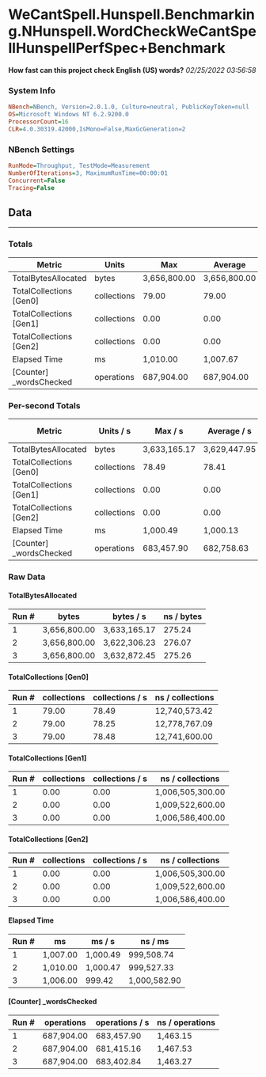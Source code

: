 ﻿# WeCantSpell.Hunspell.Benchmarking.NHunspell.WordCheckWeCantSpellHunspellPerfSpec+Benchmark
__How fast can this project check English (US) words?__
_02/25/2022 03:56:58_
### System Info
```ini
NBench=NBench, Version=2.0.1.0, Culture=neutral, PublicKeyToken=null
OS=Microsoft Windows NT 6.2.9200.0
ProcessorCount=16
CLR=4.0.30319.42000,IsMono=False,MaxGcGeneration=2
```

### NBench Settings
```ini
RunMode=Throughput, TestMode=Measurement
NumberOfIterations=3, MaximumRunTime=00:00:01
Concurrent=False
Tracing=False
```

## Data
-------------------

### Totals
|          Metric |           Units |             Max |         Average |             Min |          StdDev |
|---------------- |---------------- |---------------- |---------------- |---------------- |---------------- |
|TotalBytesAllocated |           bytes |    3,656,800.00 |    3,656,800.00 |    3,656,800.00 |            0.00 |
|TotalCollections [Gen0] |     collections |           79.00 |           79.00 |           79.00 |            0.00 |
|TotalCollections [Gen1] |     collections |            0.00 |            0.00 |            0.00 |            0.00 |
|TotalCollections [Gen2] |     collections |            0.00 |            0.00 |            0.00 |            0.00 |
|    Elapsed Time |              ms |        1,010.00 |        1,007.67 |        1,006.00 |            2.08 |
|[Counter] _wordsChecked |      operations |      687,904.00 |      687,904.00 |      687,904.00 |            0.00 |

### Per-second Totals
|          Metric |       Units / s |         Max / s |     Average / s |         Min / s |      StdDev / s |
|---------------- |---------------- |---------------- |---------------- |---------------- |---------------- |
|TotalBytesAllocated |           bytes |    3,633,165.17 |    3,629,447.95 |    3,622,306.23 |        6,186.64 |
|TotalCollections [Gen0] |     collections |           78.49 |           78.41 |           78.25 |            0.13 |
|TotalCollections [Gen1] |     collections |            0.00 |            0.00 |            0.00 |            0.00 |
|TotalCollections [Gen2] |     collections |            0.00 |            0.00 |            0.00 |            0.00 |
|    Elapsed Time |              ms |        1,000.49 |        1,000.13 |          999.42 |            0.61 |
|[Counter] _wordsChecked |      operations |      683,457.90 |      682,758.63 |      681,415.16 |        1,163.81 |

### Raw Data
#### TotalBytesAllocated
|           Run # |           bytes |       bytes / s |      ns / bytes |
|---------------- |---------------- |---------------- |---------------- |
|               1 |    3,656,800.00 |    3,633,165.17 |          275.24 |
|               2 |    3,656,800.00 |    3,622,306.23 |          276.07 |
|               3 |    3,656,800.00 |    3,632,872.45 |          275.26 |

#### TotalCollections [Gen0]
|           Run # |     collections | collections / s |ns / collections |
|---------------- |---------------- |---------------- |---------------- |
|               1 |           79.00 |           78.49 |   12,740,573.42 |
|               2 |           79.00 |           78.25 |   12,778,767.09 |
|               3 |           79.00 |           78.48 |   12,741,600.00 |

#### TotalCollections [Gen1]
|           Run # |     collections | collections / s |ns / collections |
|---------------- |---------------- |---------------- |---------------- |
|               1 |            0.00 |            0.00 |1,006,505,300.00 |
|               2 |            0.00 |            0.00 |1,009,522,600.00 |
|               3 |            0.00 |            0.00 |1,006,586,400.00 |

#### TotalCollections [Gen2]
|           Run # |     collections | collections / s |ns / collections |
|---------------- |---------------- |---------------- |---------------- |
|               1 |            0.00 |            0.00 |1,006,505,300.00 |
|               2 |            0.00 |            0.00 |1,009,522,600.00 |
|               3 |            0.00 |            0.00 |1,006,586,400.00 |

#### Elapsed Time
|           Run # |              ms |          ms / s |         ns / ms |
|---------------- |---------------- |---------------- |---------------- |
|               1 |        1,007.00 |        1,000.49 |      999,508.74 |
|               2 |        1,010.00 |        1,000.47 |      999,527.33 |
|               3 |        1,006.00 |          999.42 |    1,000,582.90 |

#### [Counter] _wordsChecked
|           Run # |      operations |  operations / s | ns / operations |
|---------------- |---------------- |---------------- |---------------- |
|               1 |      687,904.00 |      683,457.90 |        1,463.15 |
|               2 |      687,904.00 |      681,415.16 |        1,467.53 |
|               3 |      687,904.00 |      683,402.84 |        1,463.27 |


